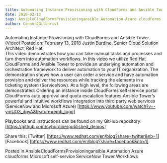 ```yaml
---     
title: Automating Instance Provisioning with CloudForms and Ansible Tower (Video) 
date: 2018-02-13
tags: AnsibleCloudFormsProvisioningansible Automation Azure cloudforms Microsoft self-service ServiceNow Tower Workflows
author: ConnorJGilchrist
---
```


Automating Instance Provisioning with CloudForms and Ansible Tower (Video)
Posted on: February 13, 2018
Justin Burdine, Senior Cloud Solution Architect, Red Hat  
This video demonstrates how you can take manual tasks and processes and turn them into automation workflows. In this video we utilize Red Hat CloudForms and Ansible Tower to provide an underlying automation and orchestration framework to deliver automation to your IT organization.
The demonstration shows how a user can order a service and have automation provision and deliver the resources while tracking the elements in a ticketing system (ServiceNow).
At a high level, the following areas are demonstrated:
Ordering an instance inside CloudForms self-service portal
CloudForms auto approval and quota escalation features
Ansible Tower’s powerful and intuitive workflows
Integration into third party web services (ServiceNow and Microsoft Azure)
 [https://www.youtube.com/watch?v=-ymUO3_dpyA&feature=emb_logo]

Playbooks and instructions can be found on my GitHub repository: [https://github.com/cyburdine/published_demos]

Share this:
[Twitter] [https://www.redhat.com/en/blog?share=twitter&nb=1]
[Facebook] [https://www.redhat.com/en/blog?share=facebook&nb=1]

Posted in AnsibleCloudFormsProvisioningansible Automation Azure cloudforms Microsoft self-service ServiceNow Tower Workflows
